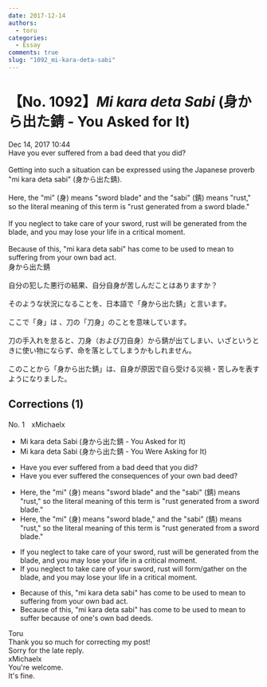 ```yaml
---
date: 2017-12-14
authors:
  - toru
categories:
  - Essay
comments: true
slug: "1092_mi-kara-deta-sabi"
---
```


# 【No. 1092】<strong><em>Mi kara deta Sabi</em></strong> (身から出た錆 - You Asked for It)
<div class="date">Dec 14, 2017 10:44</div>
<div id="post"><div id="body_show_ori">
Have you ever suffered from a bad deed that you did?<br/><br/>Getting into such a situation can be expressed using the Japanese proverb "mi kara deta sabi" (身から出た錆).<br/><br/>Here, the "mi" (身) means "sword blade" and the "sabi" (錆) means "rust," so the literal meaning of this term is "rust generated from a sword blade."<br/><br/>If you neglect to take care of your sword, rust will be generated from the blade, and you may lose your life in a critical moment.<br/><br/>Because of this, "mi kara deta sabi" has come to be used to mean to suffering from your own bad act.
</div></div>

<!-- more -->

<div id="post_ja"><div id="body_show_mo">
身から出た錆<br/><br/>自分の犯した悪行の結果、自分自身が苦しんだことはありますか？<br/><br/>そのような状況になることを、日本語で「身から出た錆」と言います。<br/><br/>ここで「身」は 、刀の「刀身」のことを意味しています。<br/><br/>刀の手入れを怠ると、刀身（および刀自身）から錆が出てしまい、いざというときに使い物にならず、命を落としてしまうかもしれません。<br/><br/>このことから「身から出た錆」は、自身が原因で自ら受ける災禍・苦しみを表すようになりました。
</div></div>

## Corrections (1)
<div id="block"><div class="first_name"> No. 1　<span class="just_name">xMichaelx</span></div><div id="block2">
<ul class="correction_field">
<li class="incorrect">Mi kara deta Sabi (身から出た錆 - You Asked for It)</li>
<li class="corrected correct">
Mi kara deta Sabi (身から出た錆 - You <span class="f_red">Were</span> Ask<span class="f_red">ing</span> for It)
</li>
</ul>
<ul class="correction_field">
<li class="incorrect">Have you ever suffered from a bad deed that you did?</li>
<li class="corrected correct">
Have you ever suffered <span class="f_red">the consequences</span> <span class="f_red">of your own</span> bad deed?
</li>
</ul>
<ul class="correction_field">
<li class="incorrect">Here, the "mi" (身) means "sword blade" and the "sabi" (錆) means "rust," so the literal meaning of this term is "rust generated from a sword blade."</li>
<li class="corrected correct">
Here, the "mi" (身) means "sword blade<span class="f_red">,</span>" and the "sabi" (錆) means "rust," so the literal meaning of this term is "rust generated from a sword blade."
</li>
</ul>
<ul class="correction_field">
<li class="incorrect">If you neglect to take care of your sword, rust will be generated from the blade, and you may lose your life in a critical moment.</li>
<li class="corrected correct">
If you neglect to take care of your sword, rust will <span class="f_red">form/gather on</span> the blade, and you may lose your life in a critical moment.
</li>
</ul>
<ul class="correction_field">
<li class="incorrect">Because of this, "mi kara deta sabi" has come to be used to mean to suffering from your own bad act.</li>
<li class="corrected correct">
Because of this, "mi kara deta sabi" has come to be used to mean to suffer <span class="f_red">because of one's own bad deeds</span>.
</li>
</ul>
</div><div class="name"><span class="just_name">Toru</span><br>
Thank you so much for correcting my post!<br/>Sorry for the late reply.
</div>
<div class="name"><span class="just_name">xMichaelx</span><br>
You're welcome.<br/>It's fine.
</div>
</div>
